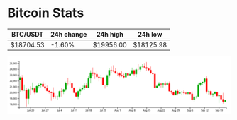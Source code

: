 # Bitcoin Stats

BTC/USDT|24h change|24h high|24h low|
|---|---|---|---|
|$18704.53|-1.60%|$19956.00|$18125.98|

<img src="./chart.svg">
